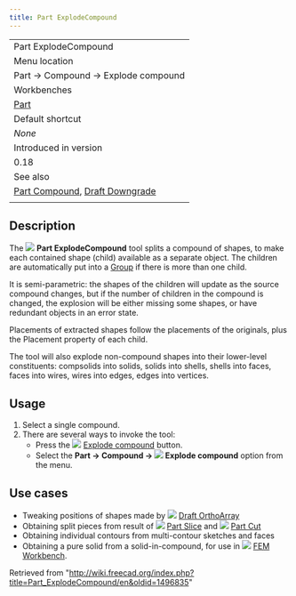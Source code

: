```yaml
---
title: Part ExplodeCompound
---
```


|                                                                                                        |
| ------------------------------------------------------------------------------------------------------ |
| Part ExplodeCompound                                                                                   |
| Menu location                                                                                          |
| Part → Compound → Explode compound                                                                     |
| Workbenches                                                                                            |
| [Part](/Part_Workbench "Part Workbench")                                                               |
| Default shortcut                                                                                       |
| _None_                                                                                                 |
| Introduced in version                                                                                  |
| 0.18                                                                                                   |
| See also                                                                                               |
| [Part Compound](/Part_Compound "Part Compound"), [Draft Downgrade](/Draft_Downgrade "Draft Downgrade") |
|                                                                                                        |

## Description

The ![](/images/Part_ExplodeCompound.svg) **Part ExplodeCompound** tool splits a compound of shapes, to make each contained shape (child) available as a separate object. The children are automatically put into a [Group](/Std_Group "Std Group") if there is more than one child.

It is semi-parametric: the shapes of the children will update as the source compound changes, but if the number of children in the compound is changed, the explosion will be either missing some shapes, or have redundant objects in an error state.

Placements of extracted shapes follow the placements of the originals, plus the Placement property of each child.

The tool will also explode non-compound shapes into their lower-level constituents: compsolids into solids, solids into shells, shells into faces, faces into wires, wires into edges, edges into vertices.

## Usage

1. Select a single compound.
2. There are several ways to invoke the tool:
   - Press the ![](/images/Part_ExplodeCompound.svg) [Explode compound](/Part_ExplodeCompound "Part ExplodeCompound") button.
   - Select the **Part → Compound → ![](/images/Part_ExplodeCompound.svg) Explode compound** option from the menu.

## Use cases

- Tweaking positions of shapes made by ![](/images/Draft_OrthoArray.svg) [Draft OrthoArray](/Draft_OrthoArray "Draft OrthoArray")
- Obtaining split pieces from result of ![](/images/Part_Slice.svg) [Part Slice](/Part_Slice "Part Slice") and ![](/images/Part_Cut.svg) [Part Cut](/Part_Cut "Part Cut")
- Obtaining individual contours from multi-contour sketches and faces
- Obtaining a pure solid from a solid-in-compound, for use in ![](/images/Workbench_FEM.svg) [FEM Workbench](/FEM_Workbench "FEM Workbench").

Retrieved from "<http://wiki.freecad.org/index.php?title=Part_ExplodeCompound/en&oldid=1496835>"
